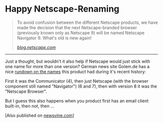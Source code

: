 # Happy Netscape-Renaming

<blockquote><p>To avoid confusion between the different Netscape products, we have made the decision that the next Netscape-branded browser (previously known only as Netscape 9) will be named Netscape Navigator 9. What's old is new again!</p><cite><a href="http://blog.netscape.com/2007/05/01/flight-of-the-navigator/">blog.netscape.com</a></cite></blockquote>



-------------------------------



Just a thought, but wouldn't it also help if Netscape would just stick with one name for more than one version? German news site Golem.de has a nice <a href="http://www.golem.de/0705/52102.html">rundown on the names</a> this product had during it's recent history:

First it was the Communicator (4), then just Netscape (with the browser component still named "Navigator") (6 and 7), then with version 8 it was the "Netscape Browser".

But I guess this also happens when you product first has an email client built-in, then not, then ...

[Also published on [newsvine.com](http://zerok.newsvine.com/_news/2007/05/07/704502-netscape-browser-9-becomes-netscape-navigator-again)]